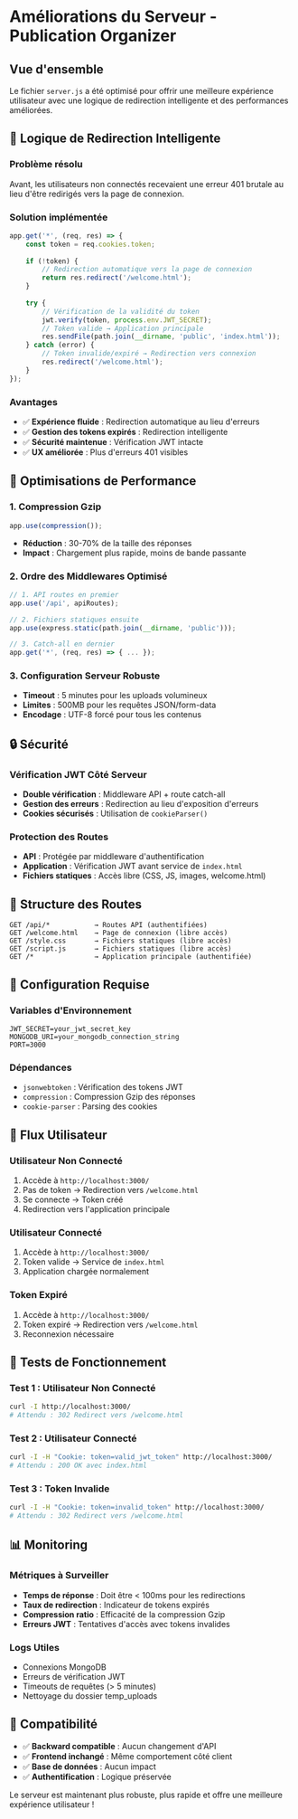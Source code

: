 # Améliorations du Serveur - Publication Organizer

## Vue d'ensemble

Le fichier `server.js` a été optimisé pour offrir une meilleure expérience utilisateur avec une logique de redirection intelligente et des performances améliorées.

## 🔄 Logique de Redirection Intelligente

### Problème résolu
Avant, les utilisateurs non connectés recevaient une erreur 401 brutale au lieu d'être redirigés vers la page de connexion.

### Solution implémentée
```javascript
app.get('*', (req, res) => {
    const token = req.cookies.token;
    
    if (!token) {
        // Redirection automatique vers la page de connexion
        return res.redirect('/welcome.html');
    }
    
    try {
        // Vérification de la validité du token
        jwt.verify(token, process.env.JWT_SECRET);
        // Token valide → Application principale
        res.sendFile(path.join(__dirname, 'public', 'index.html'));
    } catch (error) {
        // Token invalide/expiré → Redirection vers connexion
        res.redirect('/welcome.html');
    }
});
```

### Avantages
- ✅ **Expérience fluide** : Redirection automatique au lieu d'erreurs
- ✅ **Gestion des tokens expirés** : Redirection intelligente
- ✅ **Sécurité maintenue** : Vérification JWT intacte
- ✅ **UX améliorée** : Plus d'erreurs 401 visibles

## 🚀 Optimisations de Performance

### 1. Compression Gzip
```javascript
app.use(compression());
```
- **Réduction** : 30-70% de la taille des réponses
- **Impact** : Chargement plus rapide, moins de bande passante

### 2. Ordre des Middlewares Optimisé
```javascript
// 1. API routes en premier
app.use('/api', apiRoutes);

// 2. Fichiers statiques ensuite
app.use(express.static(path.join(__dirname, 'public')));

// 3. Catch-all en dernier
app.get('*', (req, res) => { ... });
```

### 3. Configuration Serveur Robuste
- **Timeout** : 5 minutes pour les uploads volumineux
- **Limites** : 500MB pour les requêtes JSON/form-data
- **Encodage** : UTF-8 forcé pour tous les contenus

## 🔒 Sécurité

### Vérification JWT Côté Serveur
- **Double vérification** : Middleware API + route catch-all
- **Gestion des erreurs** : Redirection au lieu d'exposition d'erreurs
- **Cookies sécurisés** : Utilisation de `cookieParser()`

### Protection des Routes
- **API** : Protégée par middleware d'authentification
- **Application** : Vérification JWT avant service de `index.html`
- **Fichiers statiques** : Accès libre (CSS, JS, images, welcome.html)

## 📁 Structure des Routes

```
GET /api/*           → Routes API (authentifiées)
GET /welcome.html    → Page de connexion (libre accès)
GET /style.css       → Fichiers statiques (libre accès)
GET /script.js       → Fichiers statiques (libre accès)
GET /*               → Application principale (authentifiée)
```

## 🔧 Configuration Requise

### Variables d'Environnement
```env
JWT_SECRET=your_jwt_secret_key
MONGODB_URI=your_mongodb_connection_string
PORT=3000
```

### Dépendances
- `jsonwebtoken` : Vérification des tokens JWT
- `compression` : Compression Gzip des réponses
- `cookie-parser` : Parsing des cookies

## 🎯 Flux Utilisateur

### Utilisateur Non Connecté
1. Accède à `http://localhost:3000/`
2. Pas de token → Redirection vers `/welcome.html`
3. Se connecte → Token créé
4. Redirection vers l'application principale

### Utilisateur Connecté
1. Accède à `http://localhost:3000/`
2. Token valide → Service de `index.html`
3. Application chargée normalement

### Token Expiré
1. Accède à `http://localhost:3000/`
2. Token expiré → Redirection vers `/welcome.html`
3. Reconnexion nécessaire

## 🚦 Tests de Fonctionnement

### Test 1 : Utilisateur Non Connecté
```bash
curl -I http://localhost:3000/
# Attendu : 302 Redirect vers /welcome.html
```

### Test 2 : Utilisateur Connecté
```bash
curl -I -H "Cookie: token=valid_jwt_token" http://localhost:3000/
# Attendu : 200 OK avec index.html
```

### Test 3 : Token Invalide
```bash
curl -I -H "Cookie: token=invalid_token" http://localhost:3000/
# Attendu : 302 Redirect vers /welcome.html
```

## 📊 Monitoring

### Métriques à Surveiller
- **Temps de réponse** : Doit être < 100ms pour les redirections
- **Taux de redirection** : Indicateur de tokens expirés
- **Compression ratio** : Efficacité de la compression Gzip
- **Erreurs JWT** : Tentatives d'accès avec tokens invalides

### Logs Utiles
- Connexions MongoDB
- Erreurs de vérification JWT
- Timeouts de requêtes (> 5 minutes)
- Nettoyage du dossier temp_uploads

## 🔄 Compatibilité

- ✅ **Backward compatible** : Aucun changement d'API
- ✅ **Frontend inchangé** : Même comportement côté client
- ✅ **Base de données** : Aucun impact
- ✅ **Authentification** : Logique préservée

Le serveur est maintenant plus robuste, plus rapide et offre une meilleure expérience utilisateur !